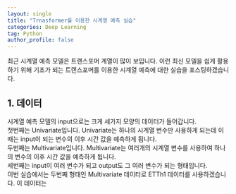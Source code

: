 ```yaml
---
layout: single
title: "Trnasformer를 이용한 시계열 예측 실습"
categories: Deep Learning
tag: Python
author_profile: false
---
```


최근 시계열 예측 모델은 트랜스포머 계열이 많이 보입니다. 이런 최신 모델을 쉽게 활용하기 위해 기초가 되는 트랜스포머를 이용한 시계열 예측에 대한 실습을 포스팅하겠습니다.

## 1. 데이터
시계열 예측 모델의 input으로는 크게 세가지 모양의 데이터가 들어갑니다.  
첫번째는 Univariate입니다. Univariate는 하나의 시계열 변수만 사용하게 되는데 이때는 input이 되는 변수의 이후 시간 값을 예측하게 됩니다.  
두번째는 Multivariate입니다. Multivariate는 여러개의 시계열 변수를 사용하여 하나의 변수의 이후 시간 값을 예측하게 됩니다.  
세번째는 input이 여러 변수가 되고 output도 그 여러 변수가 되는 형태입니다.  
이번 실습에서는 두번째 형태인 Multivariate 데이터로 ETTh1 데이터를 사용하겠습니다. 이 데이터는 



